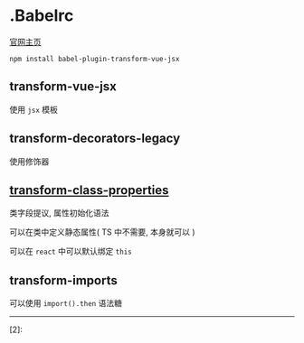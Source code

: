 # .Babelrc

[官网主页][1]

```b
npm install babel-plugin-transform-vue-jsx
```



## transform-vue-jsx

使用 `jsx` 模板

## transform-decorators-legacy

使用修饰器

## [transform-class-properties](https://babeljs.io/docs/plugins/transform-class-properties/)

类字段提议, 属性初始化语法

可以在类中定义静态属性( TS 中不需要, 本身就可以 )

可以在 `react` 中可以默认绑定 `this`

## transform-imports

可以使用 `import().then` 语法糖



------

[1]: https://www.babeljs.cn/docs/usage/babelrc/	"主页"
[2]:
